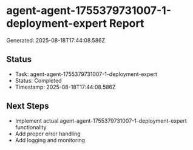 # agent-agent-1755379731007-1-deployment-expert Report

Generated: 2025-08-18T17:44:08.586Z

## Status
- Task: agent-agent-1755379731007-1-deployment-expert
- Status: Completed
- Timestamp: 2025-08-18T17:44:08.586Z

## Next Steps
- Implement actual agent-agent-1755379731007-1-deployment-expert functionality
- Add proper error handling
- Add logging and monitoring
